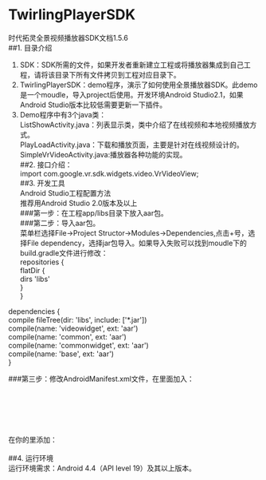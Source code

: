 # TwirlingPlayerSDK
时代拓灵全景视频播放器SDK文档1.5.6<br/>
##1. 目录介绍<br/>
  1)	SDK：SDK所需的文件，如果开发者重新建立工程或将播放器集成到自己工程，请将该目录下所有文件拷贝到工程对应目录下。<br/>
  2)	TwirlingPlayerSDK：demo程序，演示了如何使用全景播放器SDK。此demo是一个moudle，导入project后使用。开发环境Android Studio2.1，如果Android Studio版本比较低需要更新一下插件。<br/>
  3)	Demo程序中有3个java类：<br/>
    ListShowActivity.java：列表显示类，类中介绍了在线视频和本地视频播放方式。<br/>
    PlayLoadActivity.java：下载和播放页面，主要是针对在线视频设计的。<br/>
    SimpleVrVideoActivity.java:播放器各种功能的实现。<br/>
##2. 接口介绍：<br/>
  import com.google.vr.sdk.widgets.video.VrVideoView;<br/>
##3. 开发工具<br/>
  Android Studio工程配置方法<br/>
  推荐用Android Studio 2.0版本及以上<br/>
###第一步：在工程app/libs目录下放入aar包。<br/>
###第二步：导入aar包。<br/>
    菜单栏选择File->Project Structor->Modules->Dependencies,点击+号，选择File dependency，选择jar包导入。如果导入失败可以找到moudle下的build.gradle文件进行修改：<br/>
repositories {<br/>
    flatDir {<br/>
      dirs 'libs'<br/>
    }<br/>
}<br/>
<p></p>
dependencies {<br/>
    compile fileTree(dir: 'libs', include: ['*.jar'])<br/>
    compile(name: 'videowidget', ext: 'aar')<br/>
    compile(name: 'common', ext: 'aar')<br/>
    compile(name: 'commonwidget', ext: 'aar')<br/>
    compile(name: 'base', ext: 'aar')<br/>
}<br/>
<p></p>
###第三步：修改AndroidManifest.xml文件，在里面加入：<br/>
<!-- These permissions are used by Google VR SDK to get the best Google VR headset profiles. !-->
<uses-permission android:name="android.permission.INTERNET" /><br/>
<uses-permission android:name="android.permission.ACCESS_NETWORK_STATE" /><br/>
<uses-permission android:name="android.permission.READ_EXTERNAL_STORAGE" /><br/>
<uses-permission android:name="android.permission.ACCESS_NETWORK_STATE" /><br/>
<uses-permission android:name="android.permission.WRITE_EXTERNAL_STORAGE" /><br/>
<uses-permission android:name="android.permission.MOUNT_UNMOUNT_FILESYSTEMS"/><br/>
在你的<intent-filter>里添加：<br/>
<category android:name="com.google.intent.category.CARDBOARD" /><br/>
##4. 运行环境<br/>
  运行环境需求：Android 4.4（API level 19）及其以上版本。<br/>
